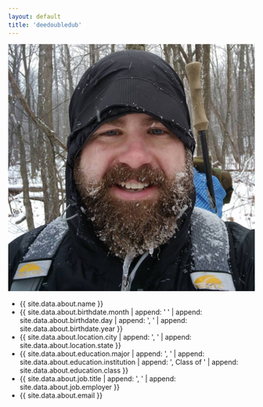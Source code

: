 ```yaml
---
layout: default
title: 'deedoubledub'
---
```


<div class="bio">
  <img id="profile" src="/assets/images/profile.jpg" />

  <ul class="fa-ul">
    <li><i class="fa fa-li fa-user"></i> {{ site.data.about.name }}</li>
    <li><i class="fa fa-li fa-calendar-o"></i> {{ site.data.about.birthdate.month | append: ' ' | append: site.data.about.birthdate.day | append: ', ' | append: site.data.about.birthdate.year }}</li>
    <li><i class="fa fa-li fa-map-marker"></i> {{ site.data.about.location.city | append: ', ' | append: site.data.about.location.state }}</li>
    <li><i class="fa fa-li fa-graduation-cap"></i> {{ site.data.about.education.major | append: ', ' | append: site.data.about.education.institution | append: ', Class of ' | append: site.data.about.education.class }}</li>
    <li><i class="fa fa-li fa-briefcase"></i> {{ site.data.about.job.title | append: ', ' | append: site.data.about.job.employer }}</li>
    <li><i class="fa fa-li fa-envelope"></i> {{ site.data.about.email }}</li>
  </ul>
</div>
